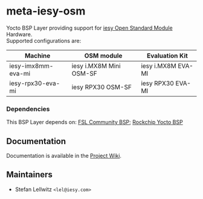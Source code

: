 # meta-iesy-osm

Yocto BSP Layer providing support for [iesy Open Standard Module](https://www.iesy.com/en/open-standard-module) Hardware.  
Supported configurations are:

| Machine | OSM module | Evaluation Kit |
| ------ | ------ | ------ |
| iesy-imx8mm-eva-mi | iesy i.MX8M Mini OSM-SF | iesy i.MX8M EVA-MI |
| iesy-rpx30-eva-mi | iesy RPX30 OSM-SF | iesy RPX30 EVA-MI |

### Dependencies

This BSP Layer depends on: [FSL Community BSP](https://github.com/Freescale/fsl-community-bsp-platform); [Rockchip Yocto BSP](https://github.com/rockchip-linux/manifests/tree/yocto-next)  

## Documentation

Documentation is available in the [Project Wiki](https://github.com/iesy-gmbh/meta-iesy-osm/wiki).

## Maintainers

* Stefan Lellwitz `<lel@iesy.com>`

